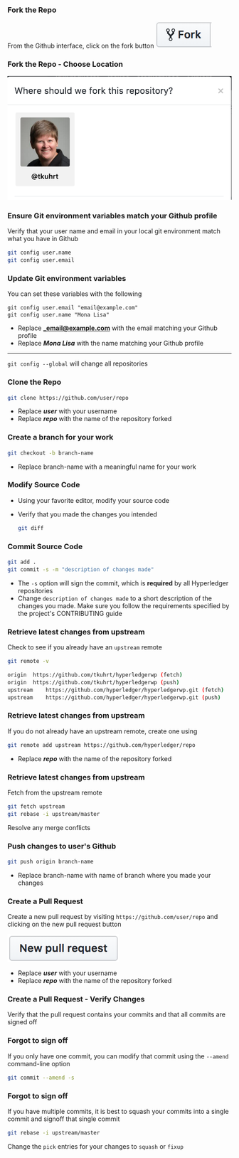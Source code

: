 ### Fork the Repo
From the Github interface, click on the fork button ![fork](images/fork.png)


### Fork the Repo - Choose Location
![location](images/fork-location.png)



### Ensure Git environment variables match your Github profile
Verify that your user name and email in your local git environment match what you have in Github
```bash
git config user.name
git config user.email
```


### Update Git environment variables
You can set these variables with the following
```
git config user.email "email@example.com"
git config user.name "Mona Lisa"
```

  * Replace **_email@example.com** with the email matching your Github profile
  * Replace **_Mona Lisa_** with the name matching your Github profile

---
`git config --global` will change all repositories




### Clone the Repo
```bash
git clone https://github.com/user/repo
```

  * Replace **_user_** with your username
  * Replace **_repo_** with the name of the repository forked



### Create a branch for your work
```bash
git checkout -b branch-name
```
  * Replace branch-name with a meaningful name for your work



### Modify Source Code
  * Using your favorite editor, modify your source code
  * Verify that you made the changes you intended

    ```bash
    git diff
    ```



### Commit Source Code
```bash
git add .
git commit -s -m "description of changes made"
```
  * The `-s` option will sign the commit, which is **required** by all Hyperledger repositories
  * Change `description of changes made` to a short description of the changes you made. Make sure you follow the requirements specified by the project's CONTRIBUTING guide



### Retrieve latest changes from upstream
Check to see if you already have an `upstream` remote
```bash
git remote -v
```

```bash
origin	https://github.com/tkuhrt/hyperledgerwp (fetch)
origin	https://github.com/tkuhrt/hyperledgerwp (push)
upstream	https://github.com/hyperledger/hyperledgerwp.git (fetch)
upstream	https://github.com/hyperledger/hyperledgerwp.git (push)
```


### Retrieve latest changes from upstream
If you do not already have an upstream remote, create one using
```bash
git remote add upstream https://github.com/hyperledger/repo
```
  * Replace **_repo_** with the name of the repository forked


### Retrieve latest changes from upstream
Fetch from the upstream remote
```bash
git fetch upstream
git rebase -i upstream/master
```
Resolve any merge conflicts



### Push changes to user's Github
```bash
git push origin branch-name
```
  * Replace branch-name with name of branch where you made your changes



### Create a Pull Request
Create a new pull request by visiting `https://github.com/user/repo` and clicking on the new pull request button

![new pull request button](images/pull-request.png)

  * Replace **_user_** with your username
  * Replace **_repo_** with the name of the repository forked


### Create a Pull Request - Verify Changes
Verify that the pull request contains your commits and that all commits are signed off



### Forgot to sign off
If you only have one commit, you can modify that commit using the `--amend` command-line option
```bash
git commit --amend -s
```



### Forgot to sign off
If you have multiple commits, it is best to squash your commits into a single commit and signoff that single commit
```bash
git rebase -i upstream/master
```
Change the `pick` entries for your changes to `squash` or `fixup`
